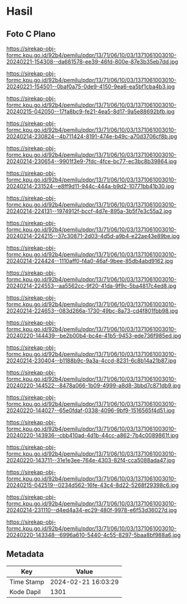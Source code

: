 # Hasil

## Foto C Plano

https://sirekap-obj-formc.kpu.go.id/92b4/pemilu/pdpr/13/71/06/10/03/1371061003010-20240221-154308--da661578-ee39-46fd-800e-87e3b35eb7dd.jpg

https://sirekap-obj-formc.kpu.go.id/92b4/pemilu/pdpr/13/71/06/10/03/1371061003010-20240221-154501--0baf0a75-0de9-4150-9ea6-ea5bf1cba4b3.jpg

https://sirekap-obj-formc.kpu.go.id/92b4/pemilu/pdpr/13/71/06/10/03/1371061003010-20240215-042050--17fa8bc9-fe21-4ea5-8d17-9a5e88692bfb.jpg

https://sirekap-obj-formc.kpu.go.id/92b4/pemilu/pdpr/13/71/06/10/03/1371061003010-20240214-230824--4b711424-8191-474e-b49c-a70d3706cf8b.jpg

https://sirekap-obj-formc.kpu.go.id/92b4/pemilu/pdpr/13/71/06/10/03/1371061003010-20240214-230654--9901f3e9-7fdc-4fce-bc77-ec3bc8b39864.jpg

https://sirekap-obj-formc.kpu.go.id/92b4/pemilu/pdpr/13/71/06/10/03/1371061003010-20240214-231524--e8ff9d11-944c-444a-b9d2-10771bb41b30.jpg

https://sirekap-obj-formc.kpu.go.id/92b4/pemilu/pdpr/13/71/06/10/03/1371061003010-20240214-224131--1974912f-bccf-4d7e-895a-3b5f7e3c55a2.jpg

https://sirekap-obj-formc.kpu.go.id/92b4/pemilu/pdpr/13/71/06/10/03/1371061003010-20240214-224215--37c30871-2d03-4d5d-a9b4-e22ae43e89be.jpg

https://sirekap-obj-formc.kpu.go.id/92b4/pemilu/pdpr/13/71/06/10/03/1371061003010-20240214-224424--1110aff0-f4a0-46af-9bee-85db4abd9162.jpg

https://sirekap-obj-formc.kpu.go.id/92b4/pemilu/pdpr/13/71/06/10/03/1371061003010-20240214-224553--aa5562cc-9f20-41da-9f9c-5ba4817c4ed8.jpg

https://sirekap-obj-formc.kpu.go.id/92b4/pemilu/pdpr/13/71/06/10/03/1371061003010-20240214-224653--083d266a-1730-49bc-8a73-cd4f801fbb98.jpg

https://sirekap-obj-formc.kpu.go.id/92b4/pemilu/pdpr/13/71/06/10/03/1371061003010-20240220-144439--be2b00b4-bc4e-41b5-9453-ede736f985ed.jpg

https://sirekap-obj-formc.kpu.go.id/92b4/pemilu/pdpr/13/71/06/10/03/1371061003010-20240214-230404--b1188b9c-9a3a-4ccd-8231-6c8b14a21b87.jpg

https://sirekap-obj-formc.kpu.go.id/92b4/pemilu/pdpr/13/71/06/10/03/1371061003010-20240220-144522--8478a066-1b09-4999-a8d8-3bbd7c871db9.jpg

https://sirekap-obj-formc.kpu.go.id/92b4/pemilu/pdpr/13/71/06/10/03/1371061003010-20240220-144027--65e0fdaf-0338-4096-9bf9-1516565f4d51.jpg

https://sirekap-obj-formc.kpu.go.id/92b4/pemilu/pdpr/13/71/06/10/03/1371061003010-20240220-143936--cbb410ad-4d1b-44cc-a862-7b4c0089861f.jpg

https://sirekap-obj-formc.kpu.go.id/92b4/pemilu/pdpr/13/71/06/10/03/1371061003010-20240220-143711--31e1e3ee-764e-4303-82f4-cca5088ada47.jpg

https://sirekap-obj-formc.kpu.go.id/92b4/pemilu/pdpr/13/71/06/10/03/1371061003010-20240215-042519--0234d562-16fe-43c4-8d22-5268f29398c6.jpg

https://sirekap-obj-formc.kpu.go.id/92b4/pemilu/pdpr/13/71/06/10/03/1371061003010-20240214-231110--d4ed4a34-ec29-480f-9978-e6f53d36027d.jpg

https://sirekap-obj-formc.kpu.go.id/92b4/pemilu/pdpr/13/71/06/10/03/1371061003010-20240220-143348--6996a610-5440-4c55-8297-5baa8bf988a6.jpg


## Metadata

| Key        | Value               |
| ---------- | ------------------- |
| Time Stamp | 2024-02-21 16:03:29 |
| Kode Dapil | 1301                |



